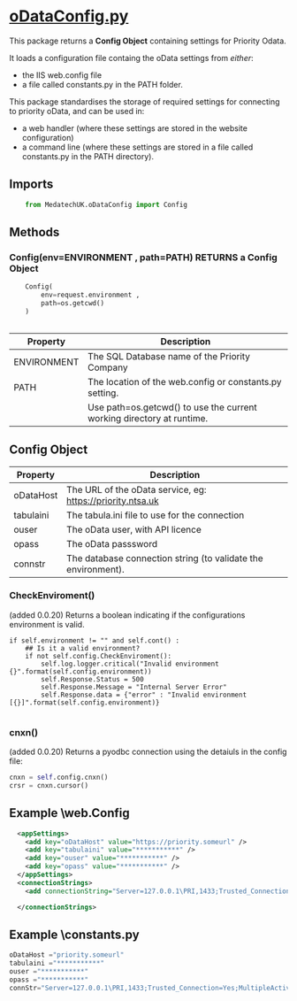 # [oDataConfig.py](../package/src/MedatechUK/oDataConfig.py "oDataConfig.py")

This package returns a **Config Object** containing settings for Priority Odata.

It loads a configuration file containg the oData settings from *either*:
- the IIS web.config file
- a file called constants.py in the PATH folder.

This package standardises the storage of required settings for connecting to priority oData, and can be used in:
- a web handler (where these settings are stored in the website configuration) 
- a command line (where these settings are stored in a file called constants.py in the PATH directory).

## Imports
```python
	from MedatechUK.oDataConfig import Config
```

## Methods
### Config(env=ENVIRONMENT , path=PATH) RETURNS a Config Object
```python
    Config(
        env=request.environment , 
        path=os.getcwd()
    )   
	
```
| Property      |Description                            |
|---------------|---------------------------------------|
| ENVIRONMENT        |The SQL Database name of the Priority Company  |
| PATH	|The location of the web.config or constants.py setting.|
||Use path=os.getcwd() to use the current working directory at runtime.|

## Config Object
| Property      |Description                            |
|---------------|---------------------------------------|
| oDataHost     | The URL of the oData service, eg: https://priority.ntsa.uk |
| tabulaini     | The tabula.ini file to use for the connection |
| ouser         |The oData user, with API licence|
| opass         |The oData passsword|
| connstr       |The database connection string (to validate the environment).|

### CheckEnviroment() 
(added 0.0.20)
Returns a boolean indicating if the configurations environment is valid.
```
if self.environment != "" and self.cont() :   
    ## Is it a valid environment?
    if not self.config.CheckEnviroment():
        self.log.logger.critical("Invalid environment {}".format(self.config.environment))
        self.Response.Status = 500
        self.Response.Message = "Internal Server Error"
        self.Response.data = {"error" : "Invalid environment [{}]".format(self.config.environment)} 
		
```

### cnxn()
(added 0.0.20)
Returns a pyodbc connection using the detaiuls in the config file:
```python
cnxn = self.config.cnxn()
crsr = cnxn.cursor()

```

## Example \web.Config
```xml
  <appSettings>
    <add key="oDataHost" value="https://priority.someurl" />
    <add key="tabulaini" value="***********" />
    <add key="ouser" value="***********" />
    <add key="opass" value="***********" />
  </appSettings>
  <connectionStrings>
    <add connectionString="Server=127.0.0.1\PRI,1433;Trusted_Connection=Yes;MultipleActiveResultSets=true;" name="priority" />

  </connectionStrings>
```  

## Example \constants.py
```python
oDataHost ="priority.someurl"
tabulaini ="***********"
ouser ="***********"
opass ="***********"    
connStr="Server=127.0.0.1\PRI,1433;Trusted_Connection=Yes;MultipleActiveResultSets=true;"
```
